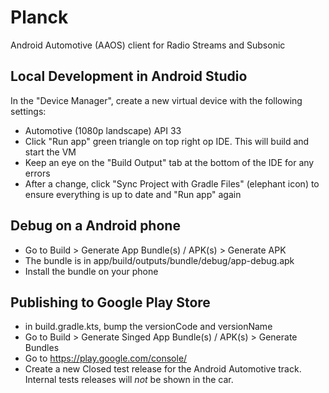 # Planck

Android Automotive (AAOS) client for Radio Streams and Subsonic

## Local Development in Android Studio

In the "Device Manager", create a new virtual device with the following settings:

- Automotive (1080p landscape) API 33
- Click "Run app" green triangle on top right op IDE. This will build and start the VM
- Keep an eye on the "Build Output" tab at the bottom of the IDE for any errors
- After a change, click "Sync Project with Gradle Files" (elephant icon) to ensure everything is up to date and "Run app" again

## Debug on a Android phone

- Go to Build > Generate App Bundle(s) / APK(s) > Generate APK
- The bundle is in app/build/outputs/bundle/debug/app-debug.apk
- Install the bundle on your phone

## Publishing to Google Play Store

- in build.gradle.kts, bump the versionCode and versionName
- Go to Build > Generate Singed App Bundle(s) / APK(s) > Generate Bundles
- Go to https://play.google.com/console/
- Create a new Closed test release for the Android Automotive track. Internal tests releases will *not* be shown in the car.
